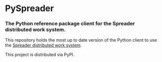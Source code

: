 # PySpreader
### The Python reference package client for the Spreader distributed work system.

This repository holds the most up to date version of the Python client to use the [Spreader distributed work system](https://github.com/LukeCroteau/spreader).

This project is distributed via PyPI.
